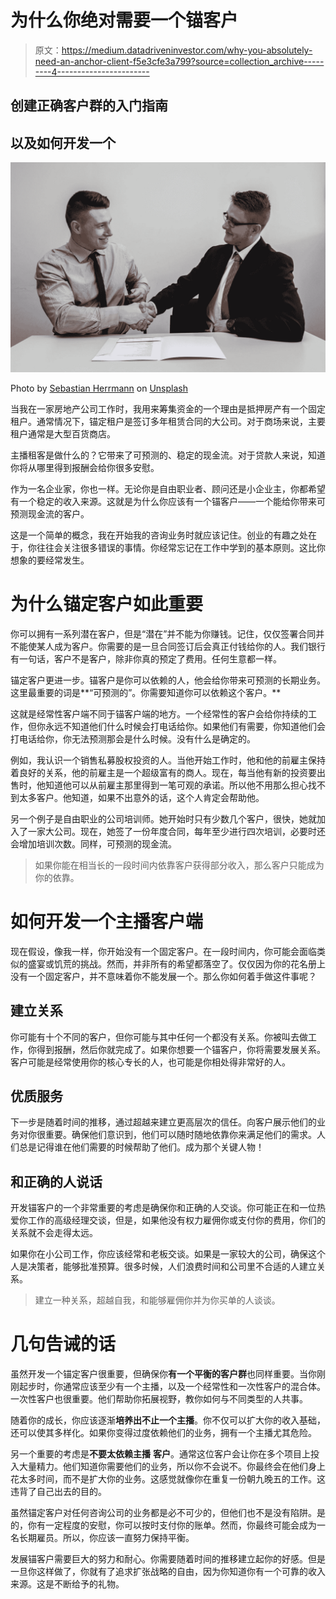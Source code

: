 # 为什么你绝对需要一个锚客户

> 原文：<https://medium.datadriveninvestor.com/why-you-absolutely-need-an-anchor-client-f5e3cfe3a799?source=collection_archive---------4----------------------->

## 创建正确客户群的入门指南

## 以及如何开发一个

![](img/428ad215925ed34b6d9483a4c8a26f4e.png)

Photo by [Sebastian Herrmann](https://unsplash.com/@officestock?utm_source=medium&utm_medium=referral) on [Unsplash](https://unsplash.com?utm_source=medium&utm_medium=referral)

当我在一家房地产公司工作时，我用来筹集资金的一个理由是抵押房产有一个固定租户。通常情况下，锚定租户是签订多年租赁合同的大公司。对于商场来说，主要租户通常是大型百货商店。

主播租客是做什么的？它带来了可预测的、稳定的现金流。对于贷款人来说，知道你将从哪里得到报酬会给你很多安慰。

作为一名企业家，你也一样。无论你是自由职业者、顾问还是小企业主，你都希望有一个稳定的收入来源。这就是为什么你应该有一个锚客户——一个能给你带来可预测现金流的客户。

这是一个简单的概念，我在开始我的咨询业务时就应该记住。创业的有趣之处在于，你往往会关注很多错误的事情。你经常忘记在工作中学到的基本原则。这比你想象的要经常发生。

# 为什么锚定客户如此重要

你可以拥有一系列潜在客户，但是“潜在”并不能为你赚钱。记住，仅仅签署合同并不能使某人成为客户。你需要的是一旦合同签订后会真正付钱给你的人。我们银行有一句话，客户不是客户，除非你真的预定了费用。任何生意都一样。

锚定客户更进一步。锚客户是你可以依赖的人，他会给你带来可预测的长期业务。这里最重要的词是**“可预测的”。你需要知道你可以依赖这个客户。**

这就是经常性客户端不同于锚客户端的地方。一个经常性的客户会给你持续的工作，但你永远不知道他们什么时候会打电话给你。如果他们有需要，你知道他们会打电话给你，你无法预测那会是什么时候。没有什么是确定的。

例如，我认识一个销售私募股权投资的人。当他开始工作时，他和他的前雇主保持着良好的关系，他的前雇主是一个超级富有的商人。现在，每当他有新的投资要出售时，他知道他可以从前雇主那里得到一笔可观的承诺。所以他不用那么担心找不到太多客户。他知道，如果不出意外的话，这个人肯定会帮助他。

另一个例子是自由职业的公司培训师。她开始时只有少数几个客户，很快，她就加入了一家大公司。现在，她签了一份年度合同，每年至少进行四次培训，必要时还会增加培训次数。同样，可预测的现金流。

> 如果你能在相当长的一段时间内依靠客户获得部分收入，那么客户只能成为你的依靠。

# 如何开发一个主播客户端

现在假设，像我一样，你开始没有一个固定客户。在一段时间内，你可能会面临类似的盛宴或饥荒的挑战。然而，并非所有的希望都落空了。仅仅因为你的花名册上没有一个固定客户，并不意味着你不能发展一个。那么你如何着手做这件事呢？

## 建立关系

你可能有十个不同的客户，但你可能与其中任何一个都没有关系。你被叫去做工作，你得到报酬，然后你就完成了。如果你想要一个锚客户，你将需要发展关系。客户可能是经常使用你的核心专长的人，也可能是你相处得非常好的人。

## 优质服务

下一步是随着时间的推移，通过超越来建立更高层次的信任。向客户展示他们的业务对你很重要。确保他们意识到，他们可以随时随地依靠你来满足他们的需求。人们总是记得谁在他们需要的时候帮助了他们。成为那个关键人物！

## 和正确的人说话

开发锚客户的一个非常重要的考虑是确保你和正确的人交谈。你可能正在和一位热爱你工作的高级经理交谈，但是，如果他没有权力雇佣你或支付你的费用，你们的关系就不会走得太远。

如果你在小公司工作，你应该经常和老板交谈。如果是一家较大的公司，确保这个人是决策者，能够批准预算。很多时候，人们浪费时间和公司里不合适的人建立关系。

> 建立一种关系，超越自我，和能够雇佣你并为你买单的人谈谈。

# 几句告诫的话

虽然开发一个锚定客户很重要，但确保你**有一个平衡的客户群**也同样重要。当你刚刚起步时，你通常应该至少有一个主播，以及一个经常性和一次性客户的混合体。一次性客户也很重要。他们帮助你拓展视野，教你如何与不同类型的人共事。

随着你的成长，你应该逐渐**培养出不止一个主播**。你不仅可以扩大你的收入基础，还可以使其多样化。如果你变得过度依赖他们的业务，拥有一个主播尤其危险。

另一个重要的考虑是**不要太依赖主播** **客户**。通常这位客户会让你在多个项目上投入大量精力。他们知道你需要他们的业务，所以你不会说不。你最终会在他们身上花太多时间，而不是扩大你的业务。这感觉就像你在重复一份朝九晚五的工作。这违背了自己出去的目的。

虽然锚定客户对任何咨询公司的业务都是必不可少的，但他们也不是没有陷阱。是的，你有一定程度的安慰，你可以按时支付你的账单。然而，你最终可能会成为一名长期雇员。所以，你应该一直努力保持平衡。

发展锚客户需要巨大的努力和耐心。你需要随着时间的推移建立起你的好感。但是一旦你这样做了，你就有了追求扩张战略的自由，因为你知道你有一个可靠的收入来源。这是不断给予的礼物。